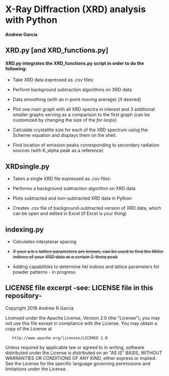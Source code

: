 # X-Ray Diffraction (XRD) analysis with Python
#### Andrew Garcia


## XRD.py [and XRD_functions.py]
#### XRD.py integrates the XRD_functions.py script in order to do the following:

* Take XRD data expressed as *.csv* files:

* Perform background subtraction algorithms on XRD data

* Data smoothing (with an n-point moving average) [if desired]

* Plot one main graph with all XRD spectra in interest and 3 additional smaller graphs serving as a comparison to the first graph (can be customized by changing the size of the *for loops*)

* Calculate crystallite size for each of the XRD spectrum
using the Scherrer equation and displays them on the shell.

* Find location of emission peaks corresponding to secondary radiation sources (with K_alpha peak as a reference)

## XRDsingle.py

* Takes a single XRD file expressed as *.csv* files:

* Performs a background subtraction algorithm on XRD data

* Plots subtracted and non-subtracted XRD data in Python

* Creates *.csv* file of background-subtracted version of XRD data, which can be open and edited in Excel (if Excel is your thing)

## indexing.py

* Calculates interplanar spacing

* ~~If your a b c lattice parameters are known, can be used to find the Miller indices of your XRD data at a certain 2-theta peak~~

* Adding capabilities to determine hkl indices and lattice parameters for powder patterns - in progress

## LICENSE file excerpt -see: LICENSE file in this repository-

   Copyright 2018 Andrew R Garcia

   Licensed under the Apache License, Version 2.0 (the "License");
   you may not use this file except in compliance with the License.
   You may obtain a copy of the License at

       http://www.apache.org/licenses/LICENSE-2.0

   Unless required by applicable law or agreed to in writing, software
   distributed under the License is distributed on an "AS IS" BASIS,
   WITHOUT WARRANTIES OR CONDITIONS OF ANY KIND, either express or implied.
   See the License for the specific language governing permissions and
   limitations under the License.
